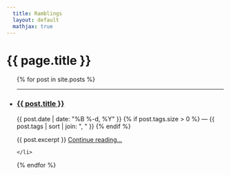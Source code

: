 ```yaml
---
  title: Ramblings
  layout: default
  mathjax: true
---
```


<h1 class="title">{{ page.title }}</h1>
<ul class="content-listing">
  {% for post in site.posts %}
    <li class="listing">
    	<hr class="slender">
    	<h3 class="contrast"><a href="{{ post.url }}">{{ post.title }}</a></h3>
    	<p class="below_title" style="margin-top: 0;">
        <time class="post-date" datetime="{{ post.date | date: "%Y-%m-%d" }}">
          {{ post.date | date: "%B %-d, %Y" }}
        </time>
        {% if post.tags.size > 0 %}
          <span class="separator">&mdash;</span>
          <span class="tags">{{ post.tags | sort | join: ", " }}</span>
        {% endif %}
      </p>
	<div>
	  {{ post.excerpt }}
	  <span class="read-more"><a href="{{ post.url }}">Continue reading&hellip;</a></span>
	</div>
	
    </li>
  {% endfor %}
</ul>
